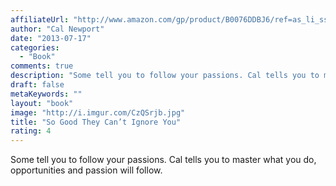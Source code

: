 ```yaml
---
affiliateUrl: "http://www.amazon.com/gp/product/B0076DDBJ6/ref=as_li_ss_tl?ie=UTF8&camp=1789&creative=390957&creativeASIN=B0076DDBJ6&linkCode=as2&tag=jaktre-20"
author: "Cal Newport"
date: "2013-07-17"
categories:
  - "Book"
comments: true
description: "Some tell you to follow your passions. Cal tells you to master what you do, opportunities and passion will follow."
draft: false
metaKeywords: ""
layout: "book"
image: "http://i.imgur.com/CzQSrjb.jpg"
title: "So Good They Can’t Ignore You"
rating: 4
---
```


Some tell you to follow your passions. Cal tells you to master what you do, opportunities and passion will follow.
